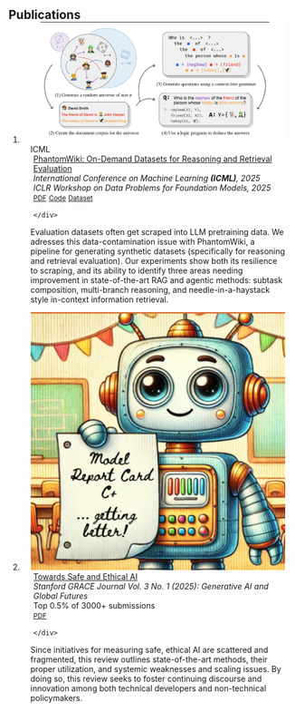 <h2 id="publications" style="margin: 2px 0px -15px;">Publications</h2>

<div class="publications">
<ol class="bibliography">

<li>
<div class="pub-row">

  <div class="col-sm-3 abbr" style="position: relative;padding-right: 15px;padding-left: 15px;">
    <img src="assets/img/phantom_wiki.png" class="teaser img-fluid z-depth-1">
    <abbr class="badge">ICML</abbr>
  </div>

  <div class="col-sm-9" style="position: relative;padding-right: 15px;padding-left: 20px;">
    <div class="title"><a href="https://arxiv.org/pdf/2502.20377">PhantomWiki: On-Demand Datasets for Reasoning and Retrieval Evaluation</a></div>
    <!-- <div class="author"><strong>Yaoyao Liu</strong>, Yuting Su, An-An Liu, Bernt Schiele, Qianru Sun</div> -->
    <div class="periodical"><em>International Conference on Machine Learning <strong>(ICML)</strong>, 2025</em></div>
    <div class="periodical"><em>ICLR Workshop on Data Problems for Foundation Models, 2025</em></div>
    <div class="links">
      <a href="https://arxiv.org/pdf/2502.20377" class="btn btn-sm z-depth-0" role="button" target="_blank" style="font-size:12px;">PDF</a>
      <a href="https://github.com/kilian-group/phantom-wiki" class="btn btn-sm z-depth-0" role="button" target="_blank" style="font-size:12px;">Code</a>
      <!-- <a href="https://class-il.mpi-inf.mpg.de/mnemonics/" class="btn btn-sm z-depth-0" role="button" target="_blank" style="font-size:12px;">Project Page</a> -->
      <!-- <a href="https://dblp.uni-trier.de/rec/conf/cvpr/LiuSLSS20.html?view=bibtex" class="btn btn-sm z-depth-0" role="button" target="_blank" style="font-size:12px;">BibTex</a> -->
      <!-- <strong><i style="color:#e74d3c">Oral Presentation</i></strong> -->
      <a href="https://huggingface.co/collections/kilian-group/phantomwiki-6783616aa71d66c36c3ecdaa" class="btn btn-sm z-depth-0" role="button" target="_blank" style="font-size:12px;">Dataset</a>
      
    </div>
  </div>
</div>
<div class="col-sm-3 abbr" style="position: relative;padding-right: 15px;padding-left: 15px;">
<div class="abstract"><p>Evaluation datasets often get scraped into LLM pretraining data. We adresses this data-contamination issue with PhantomWiki, a pipeline for generating synthetic datasets (specifically for reasoning and retrieval evaluation). Our experiments show both its resilience to scraping, and its ability to identify three areas needing improvement in state-of-the-art RAG and agentic methods: subtask composition, multi-branch reasoning, and needle-in-a-haystack style in-context information retrieval.</p></div>
</div>
</li>
  
<!-- <br> -->


<li>
<div class="pub-row">

  <div class="col-sm-3 abbr" style="position: relative;padding-right: 15px;padding-left: 15px;">
    <img src="assets/img/grace.png" class="teaser img-fluid z-depth-1">
    <!-- <abbr class="badge">ICML</abbr> -->
  </div>

  <div class="col-sm-9" style="position: relative;padding-right: 15px;padding-left: 20px;">
    <div class="title"><a href="https://ojs.stanford.edu/ojs/index.php/grace/article/view/3839/1814">Towards Safe and Ethical AI</a></div>
    <!-- <div class="author"><strong>Yaoyao Liu</strong>, Yuting Su, An-An Liu, Bernt Schiele, Qianru Sun</div> -->
    <div class="periodical"><em>Stanford GRACE Journal Vol. 3 No. 1 (2025): Generative AI and Global Futures</em></div>
    <div class="periodical">Top 0.5% of 3000+ submissions</div>
    <div class="links">
      <a href="https://ojs.stanford.edu/ojs/index.php/grace/article/view/3839/1814" class="btn btn-sm z-depth-0" role="button" target="_blank" style="font-size:12px;">PDF</a>
      
    </div>
  </div>
</div>
<div class="col-sm-3 abbr" style="position: relative;padding-right: 15px;padding-left: 15px;">
<div class="abstract"><p>Since initiatives for  measuring  safe,  ethical  AI are scattered and fragmented, this review outlines state-of-the-art methods, their proper utilization, and systemic weaknesses and scaling issues. By doing so, this review seeks to foster continuing discourse and innovation among both technical developers and non-technical policymakers.
</p></div>
</div>
</li>

</ol>
</div>
